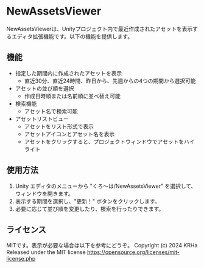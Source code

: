# NewAssetsViewer

NewAssetsViewerは、Unityプロジェクト内で最近作成されたアセットを表示するエディタ拡張機能です。以下の機能を提供します。

## 機能

- 指定した期間内に作成されたアセットを表示
  - 直近30分、直近24時間、昨日から、先週からの4つの期間から選択可能
- アセットの並び順を選択
  - 作成日時順または名前順に並べ替え可能
- 検索機能
  - アセット名で検索可能
- アセットリストビュー
  - アセットをリスト形式で表示
  - アセットアイコンとアセット名を表示
  - アセットをクリックすると、プロジェクトウィンドウでアセットをハイライト

## 使用方法

1. Unity エディタのメニューから "くろ～は/NewAssetsViewer" を選択して、ウィンドウを開きます。
2. 表示する期間を選択し、"更新！" ボタンをクリックします。
3. 必要に応じて並び順を変更したり、検索を行ったりできます。

## ライセンス

MITです。表示が必要な場合は以下を参考にどうぞ。 Copyright (c) 2024 KRHa Released under the MIT license
https://opensource.org/licenses/mit-license.php